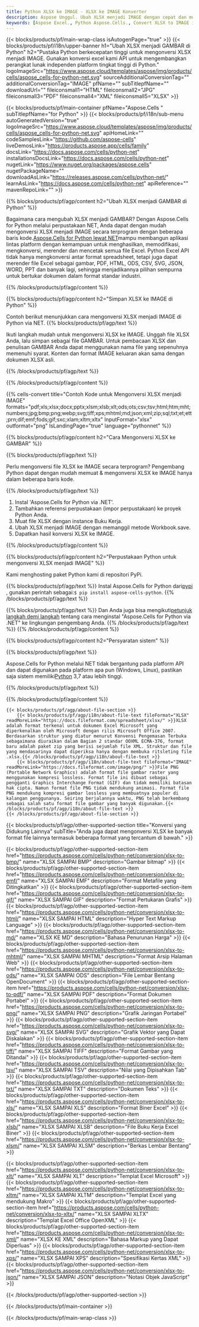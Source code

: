 ```yaml
---
title: Python XLSX ke IMAGE - XLSX ke IMAGE Konverter
description: Aspose Unggul. Ubah XLSX menjadi IMAGE dengan cepat dan mudah menggunakan Aspose.Cells. Python XLSX menjadi IMAGE. Python Simpan XLSX ke GAMBAR. Simpan XLSX sebagai GAMBAR menggunakan Python.
keywords: [Aspose Excel., Python Aspose.Cells., Convert XLSX to IMAGE in Python., Save XLSX to IMAGE using Python., Python XLSX to IMAGE saveformat., XLSX to IMAGE Converter., Python Save XLSX as IMAGE]
---
```

{{< blocks/products/pf/main-wrap-class isAutogenPage="true" >}}
{{< blocks/products/pf/i18n/upper-banner h1="Ubah XLSX menjadi GAMBAR di Python" h2="Pustaka Python berkecepatan tinggi untuk mengonversi XLSX menjadi IMAGE. Gunakan konversi excel kami API untuk mengembangkan perangkat lunak independen platform tingkat tinggi di Python." logoImageSrc="https://www.aspose.cloud/templates/aspose/img/products/cells/aspose_cells-for-python-net.svg" sourceAdditionalConversionTag="" additionalConversionTag="IMAGE" pfName="" subTitlepfName="" downloadUrl="" fileiconsmall1="HTML" fileiconsmall2="JPG" fileiconsmall3="PDF" fileiconsmall4="XML" fileiconsmall5="XLSX" >}}

{{< blocks/products/pf/main-container pfName="Aspose.Cells " subTitlepfName="for Python" >}}
{{< blocks/products/pf/i18n/sub-menu autoGeneratedVersion="true" logoImageSrc="https://www.aspose.cloud/templates/aspose/img/products/cells/aspose_cells-for-python-net.svg" apiHomeLink="" codeSamplesLink="https://github.com/aspose-cells" liveDemosLink="https://products.aspose.app/cells/family" docsLink="https://docs.aspose.com/cells/python-net" installationsDocsLink="https://docs.aspose.com/cells/python-net" nugetLink="https://www.nuget.org/packages/aspose.cells" nugetPackageName="" downloadAsLink="https://releases.aspose.com/cells/python-net/" learnAsLink="https://docs.aspose.com/cells/python-net" apiReference="" mavenRepoLink="" >}}


{{% blocks/products/pf/agp/content h2="Ubah XLSX menjadi GAMBAR di Python" %}}

 Bagaimana cara mengubah XLSX menjadi GAMBAR? Dengan Aspose.Cells for Python melalui perpustakaan NET, Anda dapat dengan mudah mengonversi XLSX menjadi IMAGE secara terprogram dengan beberapa baris kode.[Aspose.Cells for Python lewat NET](https://pypi.org/project/aspose-cells-python/)mampu membangun aplikasi lintas platform dengan kemampuan untuk menghasilkan, memodifikasi, mengkonversi, merender dan mencetak semua file Excel. Python Excel API tidak hanya mengkonversi antar format spreadsheet, tetapi juga dapat merender file Excel sebagai gambar, PDF, HTML, ODS, CSV, SVG, JSON, WORD, PPT dan banyak lagi, sehingga menjadikannya pilihan sempurna untuk bertukar dokumen dalam format standar industri.

{{% /blocks/products/pf/agp/content %}}


{{% blocks/products/pf/agp/content h2="Simpan XLSX ke IMAGE di Python" %}}

Contoh berikut menunjukkan cara mengonversi XLSX menjadi IMAGE di Python via NET.
{{% blocks/products/pf/agp/text %}}

Ikuti langkah mudah untuk mengonversi XLSX ke IMAGE. Unggah file XLSX Anda, lalu simpan sebagai file GAMBAR. Untuk pembacaan XLSX dan penulisan GAMBAR Anda dapat menggunakan nama file yang sepenuhnya memenuhi syarat. Konten dan format IMAGE keluaran akan sama dengan dokumen XLSX asli.

{{% /blocks/products/pf/agp/text %}}

{{% /blocks/products/pf/agp/content %}}

{{% cells-convert title="Contoh Kode untuk Mengonversi XLSX menjadi IMAGE" formats="pdf;xls;xlsx;docx;pptx;xlsm;xlsb;xlt;ods;ots;csv;tsv;html;htm;mht;numbers;jpg;bmp;png;webp;svg;tiff;xps;mhtml;md;json;xml;zip;sql;txt;et;ett;prn;dif;emf;fods;gif;sxc;xlam;xltm;xltx" InputFormat="xlsx" outformat="png" IsLandingPage="true" language="pythonnet" %}}

{{% blocks/products/pf/agp/content h2="Cara Mengonversi XLSX ke GAMBAR" %}}

{{% blocks/products/pf/agp/text %}}

Perlu mengonversi file XLSX ke IMAGE secara terprogram? Pengembang Python dapat dengan mudah memuat & mengonversi XLSX ke IMAGE hanya dalam beberapa baris kode.

{{% /blocks/products/pf/agp/text %}}

1.  Instal 'Aspose.Cells for Python via .NET'.
1.  Tambahkan referensi perpustakaan (impor perpustakaan) ke proyek Python Anda.
1.  Muat file XLSX dengan instance Buku Kerja.
1.  Ubah XLSX menjadi IMAGE dengan memanggil metode Workbook.save.
1.  Dapatkan hasil konversi XLSX ke IMAGE.

{{% /blocks/products/pf/agp/content %}}


{{% blocks/products/pf/agp/content h2="Perpustakaan Python untuk mengonversi XLSX menjadi IMAGE" %}}

Kami menghosting paket Python kami di repositori PyPi.

{{% blocks/products/pf/agp/text %}}
 Instal Aspose.Cells for Python dari<a href="https://pypi.org/project/aspose-cells-python/">pypi</a> , gunakan perintah sebagai:<code>$ pip install aspose-cells-python</code>.
{{% /blocks/products/pf/agp/text %}}

{{% blocks/products/pf/agp/text %}}
 Dan Anda juga bisa mengikuti[petunjuk langkah demi langkah](https://docs.aspose.com/cells/python-net/getting-started/) tentang cara menginstal "Aspose.Cells for Python via .NET" ke lingkungan pengembang Anda.
{{% /blocks/products/pf/agp/text %}}
{{% /blocks/products/pf/agp/content %}}

{{% blocks/products/pf/agp/content h2="Persyaratan sistem" %}}

{{% blocks/products/pf/agp/text %}}

 Aspose.Cells for Python melalui NET tidak bergantung pada platform API dan dapat digunakan pada platform apa pun (Windows, Linux), pastikan saja sistem memiliki[Python](https://www.python.org/downloads/) 3,7 atau lebih tinggi.
 
{{% /blocks/products/pf/agp/text %}}

{{% /blocks/products/pf/agp/content %}}

<!-- aboutfile Starts -->
    {{< blocks/products/pf/agp/about-file-section >}}
        {{< blocks/products/pf/agp/i18n/about-file-text fileFormat="XLSX" readMoreLink="https://docs.fileformat.com/spreadsheet/xlsx/" >}}XLSX adalah format terkenal untuk dokumen Excel Microsoft yang diperkenalkan oleh Microsoft dengan rilis Microsoft Office 2007. Berdasarkan struktur yang diatur menurut Konvensi Pengemasan Terbuka sebagaimana diuraikan dalam Bagian 2 standar OOXML ECMA-376, format baru adalah paket zip yang berisi sejumlah file XML. Struktur dan file yang mendasarinya dapat diperiksa hanya dengan membuka ritsleting file .xlsx.{{< /blocks/products/pf/agp/i18n/about-file-text >}}
        {{< blocks/products/pf/agp/i18n/about-file-text fileFormat="IMAGE" readMoreLink="https://docs.fileformat.com/image/png/" >}}File PNG (Portable Network Graphics) adalah format file gambar raster yang menggunakan kompresi lossless. Format file ini dibuat sebagai pengganti Graphics Interchange Format (GIF) dan tidak memiliki batasan hak cipta. Namun format file PNG tidak mendukung animasi. Format file PNG mendukung kompresi gambar lossless yang membuatnya populer di kalangan penggunanya. Seiring berjalannya waktu, PNG telah berkembang sebagai salah satu format file gambar yang banyak digunakan.{{< /blocks/products/pf/agp/i18n/about-file-text >}}
    {{< /blocks/products/pf/agp/about-file-section >}}
<!-- aboutfile Ends -->

{{< blocks/products/pf/agp/other-supported-section title="Konversi yang Didukung Lainnya" subTitle="Anda juga dapat mengonversi XLSX ke banyak format file lainnya termasuk beberapa format yang tercantum di bawah." >}}

{{< blocks/products/pf/agp/other-supported-section-item href="https://products.aspose.com/cells/python-net/conversion/xlsx-to-bmp/" name="XLSX SAMPAI BMP" description="Gambar bitmap" >}}
{{< blocks/products/pf/agp/other-supported-section-item href="https://products.aspose.com/cells/python-net/conversion/xlsx-to-emf/" name="XLSX SAMPAI EMF" description="Format Metafile yang Ditingkatkan" >}}
{{< blocks/products/pf/agp/other-supported-section-item href="https://products.aspose.com/cells/python-net/conversion/xlsx-to-gif/" name="XLSX SAMPAI GIF" description="Format Pertukaran Grafis" >}}
{{< blocks/products/pf/agp/other-supported-section-item href="https://products.aspose.com/cells/python-net/conversion/xlsx-to-html/" name="XLSX SAMPAI HTML" description="Hyper Text Markup Language" >}}
{{< blocks/products/pf/agp/other-supported-section-item href="https://products.aspose.com/cells/python-net/conversion/xlsx-to-md/" name="XLSX KE MD" description="Bahasa Penurunan Harga" >}}
{{< blocks/products/pf/agp/other-supported-section-item href="https://products.aspose.com/cells/python-net/conversion/xlsx-to-mhtml/" name="XLSX SAMPAI MHTML" description="Format Arsip Halaman Web" >}}
{{< blocks/products/pf/agp/other-supported-section-item href="https://products.aspose.com/cells/python-net/conversion/xlsx-to-ods/" name="XLSX SAMPAI ODS" description="File Lembar Bentang OpenDocument" >}}
{{< blocks/products/pf/agp/other-supported-section-item href="https://products.aspose.com/cells/python-net/conversion/xlsx-to-pdf/" name="XLSX SAMPAI PDF" description="Format Dokumen Portabel" >}}
{{< blocks/products/pf/agp/other-supported-section-item href="https://products.aspose.com/cells/python-net/conversion/xlsx-to-png/" name="XLSX SAMPAI PNG" description="Grafik Jaringan Portabel" >}}
{{< blocks/products/pf/agp/other-supported-section-item href="https://products.aspose.com/cells/python-net/conversion/xlsx-to-svg/" name="XLSX SAMPAI SVG" description="Grafik Vektor yang Dapat Diskalakan" >}}
{{< blocks/products/pf/agp/other-supported-section-item href="https://products.aspose.com/cells/python-net/conversion/xlsx-to-tiff/" name="XLSX SAMPAI TIFF" description="Format Gambar yang Ditandai" >}}
{{< blocks/products/pf/agp/other-supported-section-item href="https://products.aspose.com/cells/python-net/conversion/xlsx-to-tsv/" name="XLSX SAMPAI TSV" description="Nilai yang Dipisahkan Tab" >}}
{{< blocks/products/pf/agp/other-supported-section-item href="https://products.aspose.com/cells/python-net/conversion/xlsx-to-txt/" name="XLSX SAMPAI TXT" description="Dokumen Teks" >}}
{{< blocks/products/pf/agp/other-supported-section-item href="https://products.aspose.com/cells/python-net/conversion/xlsx-to-xls/" name="XLSX SAMPAI XLS" description="Format Biner Excel" >}}
{{< blocks/products/pf/agp/other-supported-section-item href="https://products.aspose.com/cells/python-net/conversion/xlsx-to-xlsb/" name="XLSX SAMPAI XLSB" description="File Buku Kerja Excel Biner" >}}
{{< blocks/products/pf/agp/other-supported-section-item href="https://products.aspose.com/cells/python-net/conversion/xlsx-to-xlsm/" name="XLSX SAMPAI XLSM" description="Berkas Lembar Bentang" >}}

{{< blocks/products/pf/agp/other-supported-section-item href="https://products.aspose.com/cells/python-net/conversion/xlsx-to-xlt/" name="XLSX SAMPAI XLT" description="Templat Excel Microsoft" >}}
{{< blocks/products/pf/agp/other-supported-section-item href="https://products.aspose.com/cells/python-net/conversion/xlsx-to-xltm/" name="XLSX SAMPAI XLTM" description="Templat Excel yang mendukung Makro" >}}
{{< blocks/products/pf/agp/other-supported-section-item href="https://products.aspose.com/cells/python-net/conversion/xlsx-to-xltx/" name="XLSX SAMPAI XLTX" description="Templat Excel Office OpenXML" >}}
{{< blocks/products/pf/agp/other-supported-section-item href="https://products.aspose.com/cells/python-net/conversion/xlsx-to-xml/" name="XLSX KE XML" description="Bahasa Markup yang Dapat Diperluas" >}}
{{< blocks/products/pf/agp/other-supported-section-item href="https://products.aspose.com/cells/python-net/conversion/xlsx-to-xps/" name="XLSX SAMPAI XPS" description="Spesifikasi Kertas XML" >}}
{{< blocks/products/pf/agp/other-supported-section-item href="https://products.aspose.com/cells/python-net/conversion/xlsx-to-json/" name="XLSX SAMPAI JSON" description="Notasi Objek JavaScript" >}}

{{< /blocks/products/pf/agp/other-supported-section >}}

{{< /blocks/products/pf/main-container >}}
    
{{< /blocks/products/pf/main-wrap-class >}}
